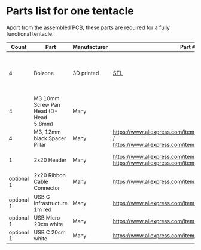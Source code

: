 # Parts list for one tentacle

Aport from the assembled PCB, these parts are required for a fully functional tentacle.

| Count | Part | Manufacturer | Part # | Image |
| - | - | - | - | - |
| 4 | Bolzone | 3D printed | [STL](model3d_spacer_bolzone/20240719b_bolzone.stl) | ![](model3d_spacer_bolzone/20240719b_bolzone.png) |
| 4 | M3 10mm Screw Pan Head (D-Head 5.8mm) | Many | |
| 4 | M3, 12mm black Spacer Pillar | Many | https://www.aliexpress.com/item/1005007167557507.html / https://www.aliexpress.com/item/1005004531564700.html | ![](README_partslist_images/spacer_pillar_Nylon.png)
| 1 | 2x20 Header | Many | https://www.aliexpress.com/item/32868096740.html https://www.aliexpress.com/item/1005006322027216.html | [Mechanical Drawning](README_partslist_images/2x20_Header_mechanical_drawing.jpg) ![](README_partslist_images/2x20_Header.jpg) |
| optional 1 | 2x20 Ribbon Cable Connector | Many | https://www.aliexpress.com/item/1005002804645942.html | ![](README_partslist_images/2x20_Female_Ribbon_Cable_Connector.png) |
| optional 1 | USB C Infrastructure 1m red | Many | https://www.aliexpress.com/item/1005005912696845.html | |
| optional 1  | USB Micro 20cm white | Many | https://www.aliexpress.com/item/1005006313442713.html | |
| optional 1  | USB C 20cm white | Many | https://www.aliexpress.com/item/1005006313442713.html | |

